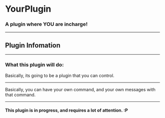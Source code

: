 # YourPlugin
### A plugin where YOU are incharge!

***

## Plugin Infomation

***

### What this plugin will do:
Basically, its going to be a plugin that you can control.

***

Basically, you can have your own command, and your own messages with that command.

***
#### This plugin is in progress, and requires a lot of attention. :P

